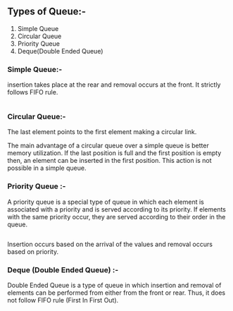 ## Types of Queue:-

1. Simple Queue 
2. Circular Queue
3. Priority Queue
4. Deque(Double Ended Queue)

### Simple Queue:-
insertion takes place at the rear and removal occurs at the front. It strictly follows FIFO rule.

<img src="https://cdn.programiz.com/sites/tutorial2program/files/simple-queue_0.png" alt="">

### Circular Queue:-

The last element points to the first element making a circular link.
<img src="https://cdn.programiz.com/sites/tutorial2program/files/circular-queue.png" alt="">

The main advantage of a circular queue over a simple queue is better memory utilization. If the last position is full and the first position is empty then, an element can be inserted in the first position. This action is not possible in a simple queue.

### Priority Queue :-
A priority queue is a special type of queue in which each element is associated with a priority and is served according to its priority. If elements with the same priority occur, they are served according to their order in the queue.


<img src="https://cdn.programiz.com/sites/tutorial2program/files/priority-queue.png" alt="">

Insertion occurs based on the arrival of the values and removal occurs based on priority.

### Deque (Double Ended Queue) :-
Double Ended Queue is a type of queue in which insertion and removal of elements can be performed from either from the front or rear. Thus, it does not follow FIFO rule (First In First Out).

<img src="https://cdn.programiz.com/sites/tutorial2program/files/double-ended-queue.png" alt="">

